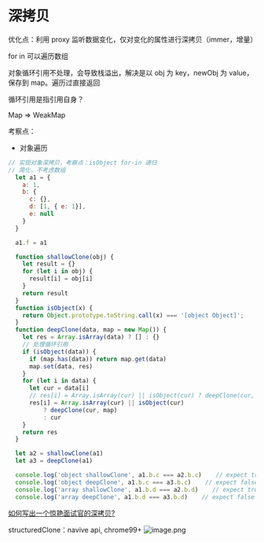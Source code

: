 # 深拷贝

优化点：利用 proxy 监听数据变化，仅对变化的属性进行深拷贝（immer，增量）

for in 可以遍历数组

对象循环引用不处理，会导致栈溢出，解决是以 obj 为 key，newObj 为 value，保存到 map。遍历过直接返回

循环引用是指引用自身？

Map => WeakMap

考察点：
- 对象遍历


```js
// 实现对象深拷贝，考察点：isObject for-in 递归
// 简化，不考虑数组
  let a1 = {
    a: 1,
    b: {
      c: {},
      d: [1, { e: 1}],
      e: null
    }
  }

  a1.f = a1

  function shallowClone(obj) {
    let result = {}
    for (let i in obj) {
      result[i] = obj[i]
    }
    return result
  }
  function isObject(x) {
    return Object.prototype.toString.call(x) === '[object Object]';
  }
  function deepClone(data, map = new Map()) {
    let res = Array.isArray(data) ? [] : {}
    // 处理循环引用
    if (isObject(data)) {
      if (map.has(data)) return map.get(data)
      map.set(data, res)
    }
    for (let i in data) {
      let cur = data[i]
      // res[i] = Array.isArray(cur) || isObject(cur) ? deepClone(cur, map) : cur
      res[i] = Array.isArray(cur) || isObject(cur)
          ? deepClone(cur, map) 
          : cur
    }
    return res
  }

  let a2 = shallowClone(a1)
  let a3 = deepClone(a1)

  console.log('object shallowClone', a1.b.c === a2.b.c)    // expect true
  console.log('object deepClone', a1.b.c === a3.b.c)    // expect false
  console.log('array shallowClone', a1.b.d === a2.b.d)    // expect true
  console.log('array deepClone', a1.b.d === a3.b.d)    // expect false
```

[如何写出一个惊艳面试官的深拷贝?](https://juejin.cn/post/6844903929705136141)

structuredClone：navive api, chrome99+
![image.png](https://img.oaker.bid/?url=http://ww2.sinaimg.cn/large/4e5d3ea7ly1h1qa6yfkagj21uo1uotr7.jpg)
